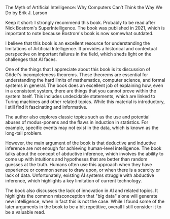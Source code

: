 The Myth of Artificial Intelligence: Why Computers Can’t Think the Way We Do by Erik J. Larson


Keep it short: I strongly recommend this book. Probably to be read after Nick Bostrom's SuperIntelligence.
The book was published in 2021, which is important to note because Bostrom's book is now somewhat outdated.

I believe that this book is an excellent resource for understanding the limitations of Artificial Intelligence. It provides a historical and contextual perspective on important failures in the field, which sheds light on the challenges that AI faces.

One of the things that I appreciate about this book is its discussion of Gödel's incompleteness theorems. These theorems are essential for understanding the hard limits of mathematics, computer science, and formal systems in general. The book does an excellent job of explaining how, even in a consistent system, there are things that you cannot prove within the system itself. This includes undecidable statements, which are linked to Turing machines and other related topics. While this material is introductory, I still find it fascinating and informative.

The author also explores classic topics such as the use and potential abuses of modus-ponens and the flaws in induction in statistics. For example, specific events may not exist in the data, which is known as the long-tail problem.

However, the main argument of the book is that deductive and inductive inference are not enough for achieving human-level intelligence. The book talks about the concept of abductive inference, which involves the ability to come up with intuitions and hypotheses that are better than random guesses at the truth. Humans often use this approach when they have experience or common sense to draw upon, or when there is a scarcity or lack of data. Unfortunately, existing AI systems struggle with abductive inference, which highlights a key limitation of current technology.

The book also discusses the lack of innovation in AI and related topics. It highlights the common misconception that "big data" alone will generate new intelligence, when in fact this is not the case. While I found some of the later arguments in the book to be a bit repetitive, overall I still consider it to be a valuable read.





